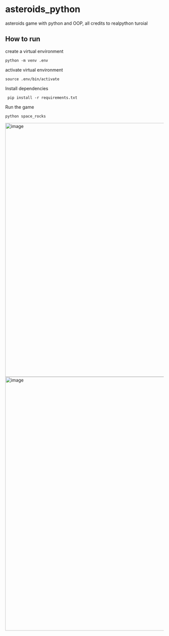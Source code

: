 # asteroids_python
asteroids game with python and OOP, all credits to realpython turoial 


## How to run

create a virtual environment
```
python -m venv .env
```

activate virtual environment
``` 
source .env/bin/activate
```

Install dependencies
```
 pip install -r requirements.txt  
```

Run the game
```
python space_rocks   
```

<img width="806" alt="image" src="https://user-images.githubusercontent.com/885204/193078795-d30bcac3-2adf-45c1-8f3c-3e98687165dc.png">

<img width="806" alt="image" src="https://user-images.githubusercontent.com/885204/193077501-57acfdf3-9af7-4573-87fe-0267cf2ab28f.png">
